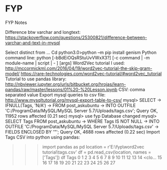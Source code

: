 # FYP

FYP Notes

Difference btw varchar and longtext: https://stackoverflow.com/questions/25300821/difference-between-varchar-and-text-in-mysql

Select distinct from …
Cd python3.0>python –m pip install genism
Python command line: python [-bBdEiOQsRStuUvVWxX3?] [-c command | -m module-name | script | - ] [args]
Word2Vec tutorial I used: 
http://mccormickml.com/2016/04/19/word2vec-tutorial-the-skip-gram-model/
https://rare-technologies.com/word2vec-tutorial/#word2vec_tutorial
Tutorial to use pandas library: http://nbviewer.jupyter.org/urls/bitbucket.org/hrojas/learn-pandas/raw/master/lessons/01%20-%20Lesson.ipynb
CSV: comma separated value
Export mysql queries to csv file: http://www.mysqltutorial.org/mysql-export-table-to-csv/
mysql> SELECT
    -> IFNULL(Tags, 'N/A')
    -> FROM post_askubuntu
    -> INTO OUTFILE 'C:/ProgramData/MySQL/MySQL Server 5.7/Uploads/tags.csv';
Query OK, 11952 rows affected (0.21 sec)
mysql> use fyp
Database changed
mysql> SELECT Tags FROM post_askubuntu
    -> WHERE Tags IS NOT NULL
    -> INTO OUTFILE 'C:/ProgramData/MySQL/MySQL Server 5.7/Uploads/tags.csv'
    -> FIELDS ENCLOSED BY '"';
Query OK, 4688 rows affected (0.22 sec)
Import Tags CSV into python using pandas:
>>> import pandas as pd
>>> location = r'E:\fyp\word2vec tutorial\tags.csv'
>>> df = pd.read_csv(location, names = ['Tags'])
>>> df
                                                   Tags
0                  <discussion><top-7><site-attributes>
1                                  <discussion><applet>
2                                   <discussion><scope>
3                      <discussion><scope><derivatives>
4                             <discussion><top-7><meta>
5                                    <discussion><tags>
6                                   <discussion><scope>
7                                 <help><stackexchange>
8                  <discussion><status-completed><tags>
9                                    <discussion><tags>
10                                  <discussion><scope>
11                                  <discussion><scope>
12                        <bug><status-bydesign><users>
13                          <discussion><answer-format>
14    <feature-request><status-bydesign><voting><clo...
15                                         <discussion>
16                                         <discussion>
17            <discussion><top-7><moderation><election>
18                                  <discussion><tools>
19                                  <discussion><scope>
20                                  <discussion><scope>
21                 <discussion><top-7><site-attributes>
22                                  <discussion><top-7>
23          <discussion><answer-format><faq-suggestion>
24                             <discussion><moderation>
25                                         <discussion>
26                 <discussion><top-7><site-attributes>
27          <discussion><top-7><site-attributes><style>
28                                         <discussion>
29                                <discussion><answers>
...                                                 ...
4658          <discussion><scope><third-party-software>
4659                                   <support><login>
4660                                       <discussion>
4661                           <discussion><duplicates>
4662                                       <discussion>
4663                              <discussion><answers>
4664                              <discussion><cleanup>
4665                                          <support>
4666                                  <feature-request>
4667                                       <discussion>
4668                    <support><reputation><up-votes>
4669                                          <support>
4670  <discussion><answers><duplicates><review><unan...
4671                                       <discussion>
4672              <support><bounty><answered-questions>
4673                              <support><formatting>
4674                              <discussion><support>
4675                                 <discussion><tags>
4676                                  <feature-request>
4677                                       <discussion>
4678            <discussion><scope><voting><downvoting>
4679                                       <discussion>
4680                              <discussion><answers>
4681  <support><editing><comments><hyperlinks><spam-...
4682                <feature-request><asking-questions>
4683  <support><editing><answers><comments><moderation>
4684                                       <discussion>
4685                                       <discussion>
4686                          <discussion><end-of-life>
4687               <discussion><support><user-accounts>

[4688 rows x 1 columns]
>>>
Define the function to transfer lines in csv file into lists:
def tag_to_taglist(tags):
	tag_cleaned = re.sub("[<>]"," ", tags)
	tags_list = tag_cleaned.split()
	return tags_list
Convert dataframe into a list of lists of tags:
	>>>import re
>>> tags_group = [] #Initialize an empty list of tags_group
>>> print ("Parsing tags from post_askubuntu")
Parsing tags from post_askubuntu
>>> for tags in df["Tags"]:
	tags_group.append( tag_to_taglist(tags))
>>> print(len(tags_group))
4688
>>>
Examine if step 14 works:
>>> print(tags_group[5])
['discussion', 'tags']
>>> print(tags_group[14])
['feature-request', 'status-bydesign', 'voting', 'closed-questions']
Train Word2Vec Model
>>> import logging
>>> logging.basicConfig(format='%(asctime)s : %(levelname)s : %(message)s',\
    level=logging.INFO)
>>> num_features = 200
>>> min_word_count = 4
>>> num_workers = 2
>>> context = 2
>>> downsampling = 1e-3
>>> from gensim.models import word2vec

Warning (from warnings module):
  File "D:\Python3.0\lib\site-packages\gensim\utils.py", line 865
    warnings.warn("detected Windows; aliasing chunkize to chunkize_serial")
UserWarning: detected Windows; aliasing chunkize to chunkize_serial
2017-09-06 15:06:01,145 : INFO : 'pattern' package not found; tag filters are not available for English
>>> print ("Training model...")
Training model...
>>> model = word2vec.Word2Vec(tags_group, workers=num_workers, \
            size=num_features, min_count = min_word_count, \
            window = context, sample = downsampling)
2017-09-06 15:07:26,322 : INFO : collecting all words and their counts
2017-09-06 15:07:26,356 : INFO : PROGRESS: at sentence #0, processed 0 words, keeping 0 word types
2017-09-06 15:07:26,413 : INFO : collected 189 word types from a corpus of 9921 raw words and 4688 sentences
2017-09-06 15:07:26,486 : INFO : Loading a fresh vocabulary
2017-09-06 15:07:26,525 : INFO : min_count=4 retains 155 unique words (82% of original 189, drops 34)
2017-09-06 15:07:26,605 : INFO : min_count=4 leaves 9852 word corpus (99% of original 9921, drops 69)
2017-09-06 15:07:26,700 : INFO : deleting the raw counts dictionary of 189 items
2017-09-06 15:07:26,750 : INFO : sample=0.001 downsamples 50 most-common words
2017-09-06 15:07:26,797 : INFO : downsampling leaves estimated 3145 word corpus (31.9% of prior 9852)
2017-09-06 15:07:26,897 : INFO : estimated required memory for 155 words and 200 dimensions: 325500 bytes
2017-09-06 15:07:27,005 : INFO : resetting layer weights
2017-09-06 15:07:27,060 : INFO : training model with 2 workers on 155 vocabulary and 200 features, using sg=0 hs=0 sample=0.001 negative=5 window=2
2017-09-06 15:07:27,245 : INFO : worker thread finished; awaiting finish of 1 more threads
2017-09-06 15:07:27,352 : INFO : worker thread finished; awaiting finish of 0 more threads
2017-09-06 15:07:27,418 : INFO : training on 49605 raw words (15716 effective words) took 0.2s, 71402 effective words/s
2017-09-06 15:07:27,538 : WARNING : under 10 jobs per worker: consider setting a smaller `batch_words' for smoother alpha decay
>>> model.init_sims(replace=True)
2017-09-06 15:08:44,268 : INFO : precomputing L2-norms of word weight vectors
>>> model_name = "200features_4minwords_3context_for_tags_askubuntu"
>>> model.save(model_name)
2017-09-06 15:09:46,390 : INFO : saving Word2Vec object under 200features_4minwords_3context_for_tags_askubuntu, separately None
2017-09-06 15:09:46,527 : INFO : not storing attribute syn0norm
2017-09-06 15:09:46,592 : INFO : not storing attribute cum_table
2017-09-06 15:09:46,660 : INFO : saved 200features_4minwords_3context_for_tags_askubuntu

The methods to list all the functions in the module in python:
dir(word2vec)
['BrownCorpus', 'Dictionary', 'Empty', 'FAST_VERSION', 'GeneratorType', 'KeyedVectors', 'LineSentence', 'MAX_WORDS_IN_BATCH', 'PathLineSentences', 'Queue', 'REAL', 'Text8Corpus', 'Vocab', 'Word2Vec', '__builtins__', '__cached__', '__doc__', '__file__', '__loader__', '__name__', '__package__', '__spec__', 'array', 'ascontiguousarray', 'call_on_class_only', 'deepcopy', 'default_timer', 'defaultdict', 'division', 'dot', 'double', 'dtype', 'empty', 'exp', 'expit', 'fromstring', 'heapq', 'iteritems', 'itertools', 'itervalues', 'keep_vocab_item', 'log', 'logaddexp', 'logger', 'logging', 'matutils', 'ndarray', 'newaxis', 'np_sum', 'ones', 'os', 'outer', 'prod', 'random', 'score_cbow_pair', 'score_sentence_cbow', 'score_sentence_sg', 'score_sg_pair', 'seterr', 'sqrt', 'stats', 'string_types', 'sys', 'threading', 'train_batch_cbow', 'train_batch_sg', 'train_cbow_pair', 'train_sg_pair', 'uint32', 'uint8', 'utils', 'vstack', 'warnings', 'xrange', 'zeros']

>>> dir(word2vec.Word2Vec)
['__class__', '__contains__', '__delattr__', '__dict__', '__dir__', '__doc__', '__eq__', '__format__', '__ge__', '__getattribute__', '__getitem__', '__gt__', '__hash__', '__init__', '__init_subclass__', '__le__', '__lt__', '__module__', '__ne__', '__new__', '__reduce__', '__reduce_ex__', '__repr__', '__setattr__', '__sizeof__', '__slotnames__', '__str__', '__subclasshook__', '__weakref__', '_adapt_by_suffix', '_do_train_job', '_load_specials', '_minimize_model', '_raw_word_count', '_save_specials', '_smart_save', 'accuracy', 'build_vocab', 'clear_sims', 'create_binary_tree', 'delete_temporary_training_data', 'doesnt_match', 'estimate_memory', 'evaluate_word_pairs', 'finalize_vocab', 'get_latest_training_loss', 'init_sims', 'initialize_word_vectors', 'intersect_word2vec_format', 'load', 'load_word2vec_format', 'log_accuracy', 'log_evaluate_word_pairs', 'make_cum_table', 'most_similar', 'most_similar_cosmul', 'n_similarity', 'predict_output_word', 'reset_from', 'reset_weights', 'save', 'save_word2vec_format', 'scale_vocab', 'scan_vocab', 'score', 'seeded_vector', 'similar_by_vector', 'similar_by_word', 'similarity', 'sort_vocab', 'train', 'update_weights', 'wmdistance']


Test out the result:
	>>> model.doesnt_match("voting downvoting top-7".split())
'top-7'

>>> model.most_similar("scope")
[('discussion', 0.9980337619781494), ('support', 0.9979943037033081), ('bug', 0.9979202747344971), ('feature-request', 0.997847318649292), ('status-completed', 0.9977119565010071), ('design', 0.9977080821990967), ('comments', 0.9975202679634094), ('flagging', 0.9975036382675171), ('review', 0.9973804950714111), ('close-reasons', 0.9972469806671143)]


20. mysql python tutorial: http://zetcode.com/db/mysqlpython/
21. import posts.xml into database fyp
22. mysql> CREATE TABLE test_post(
    -> Id INT NOT NULL,
    -> PostTypeId INT,
    -> AcceptedAnswerId INT,
    -> ParentId INT,
    -> CreationDate DATETIME,
    -> DeletionDate DATETIME,
    -> Score INT,
    -> ViewCount INT,
    -> Body TEXT,
    -> OwnerUserId INT,
    -> OwnerDisplayName TINYBLOB,
    -> LastEditorUserId INT,
    -> LastEditorDisplayName TINYBLOB,
    -> LastEditDate DATETIME,
    -> LastActivityDate DATETIME,
    -> Title TINYTEXT,
    -> Tags TINYTEXT,
    -> AnswerCount INT,
    -> CommentCount INT,
    -> FavoriteCount INT,
    -> ClosedDate DATETIME,
    -> CommunityOwnedDate DATETIME,
    -> PRIMARY KEY (Id)
    -> );
Query OK, 0 rows affected (0.34 sec)

23. mysql> describe test_post;
+-----------------------+----------+------+-----+---------+-------+
| Field                 | Type     | Null | Key | Default | Extra |
+-----------------------+----------+------+-----+---------+-------+
| Id                    | int(11)  | NO   | PRI | NULL    |       |
| PostTypeId            | int(11)  | YES  |     | NULL    |       |
| AcceptedAnswerId      | int(11)  | YES  |     | NULL    |       |
| ParentId              | int(11)  | YES  |     | NULL    |       |
| CreationDate          | datetime | YES  |     | NULL    |       |
| DeletionDate          | datetime | YES  |     | NULL    |       |
| Score                 | int(11)  | YES  |     | NULL    |       |
| ViewCount             | int(11)  | YES  |     | NULL    |       |
| Body                  | text     | YES  |     | NULL    |       |
| OwnerUserId           | int(11)  | YES  |     | NULL    |       |
| OwnerDisplayName      | tinyblob | YES  |     | NULL    |       |
| LastEditorUserId      | int(11)  | YES  |     | NULL    |       |
| LastEditorDisplayName | tinyblob | YES  |     | NULL    |       |
| LastEditDate          | datetime | YES  |     | NULL    |       |
| LastActivityDate      | datetime | YES  |     | NULL    |       |
| Title                 | tinytext | YES  |     | NULL    |       |
| Tags                  | tinytext | YES  |     | NULL    |       |
| AnswerCount           | int(11)  | YES  |     | NULL    |       |
| CommentCount          | int(11)  | YES  |     | NULL    |       |
| FavoriteCount         | int(11)  | YES  |     | NULL    |       |
| ClosedDate            | datetime | YES  |     | NULL    |       |
| CommunityOwnedDate    | datetime | YES  |     | NULL    |       |
+-----------------------+----------+------+-----+---------+-------+

24. Load posts.xml data into the table:
mysql> LOAD XML LOCAL INFILE 'D:/FYP/stackoverflow.com-Posts/Posts.xml'
   	 -> INTO TABLE test_post;
Query OK, 37215528 rows affected, 1 warning (3 hours 46 min 43.14 sec)
Records: 37215528  Deleted: 0  Skipped: 0  Warnings: 1

25. Use python to connect to database ‘test’ and retrieve ‘non-null tags in the first 10 rows’:
>>> import MySQLdb as mdb
>>> import sys
>>> con = mdb.connect('localhost', 'root','l56530304T','test');
>>> cur = con.cursor();
>>> fetch_10_tags = "SELECT Tags from test_post WHERE Tags IS NOT NULL AND Id < 10;";
>>> cur.execute(fetch_10_tags);
3
>>> rows = cur.fetchall()
>>> for row in rows:
	print(row)
('<c#><winforms><type-conversion><decimal><opacity>',) #each line is a tuple 
('<html><css><css3><internet-explorer-7>',)
('<c#><.net><datetime>',)
>>> print(rows[1][0])
<html><css><css3><internet-explorer-7> #http://www.diveintopython.net/native_data_types/tuples.html


26. Fetch tags groups from DB, convert them from tuples to long list:
>>> fetch_all_tags = "SELECT Tags from test_post WHERE Tags IS NOT NULL";
>>> cur.execute(fetch_all_tags);
14458876
>>> tuples_of_tags = cur.fetchall()
>>> import re
>>> def tags_to_taglist(tags):
	tags_cleaned = re.sub("[<>]"," ", tags)
	tags_list = tags_cleaned.split()
	return tags_list

>>> tags_groups = [] #Initialize an empty list of tags_group

>>> for tuple in tuples_of_tags:
	tags_groups.append(tags_to_taglist(tuple[0]))
>>> print(len(tags_groups))
14458876
>>> print(tags_groups[0])
['c#', 'winforms', 'type-conversion', 'decimal', 'opacity']
>>> print(tags_groups[10000])
['visual-studio', 'resharper', 'visual-assist', 'viemu']

27. Train the model:
	>>> import logging
>>> logging.basicConfig(format='%(asctime)s : %(levelname)s : %(message)s',\
level=logging.INFO)
>>> num_features = 200 /100/300….
>>> min_word_count = 100
>>> num_workers = 2
>>> context = 2
>>> downsampling = 1e-3
>>> from gensim.models import word2vec
Warning (from warnings module):
  File "C:\Users\lint0011\AppData\Local\Programs\Python\Python36\lib\site-packages\gensim\utils.py", line 865
    warnings.warn("detected Windows; aliasing chunkize to chunkize_serial")
UserWarning: detected Windows; aliasing chunkize to chunkize_serial
2017-09-19 14:41:30,401 : INFO : 'pattern' package not found; tag filters are not available for English
>>> print ("Training model...")
Training model…
>>> model = word2vec.Word2Vec(tags_groups, workers=num_workers, \
			  size=num_features, min_count = min_word_count, \
window = context, sample = downsampling)
>>> model.init_sims(replace=True)
>>> model_name = "200features_100minwords_3context_for_tags_from_stackoverflow"
>>> model.save(model_name)

28. Finding the length of the dictionary
	>>> len(model.wv.vocab)
15749

29. Find number of times each vocab appears in the model: 
>>> vocab_obj = model.wv.vocab["python"]
>>> vocab_obj.count
806763
>>> vocab_obj = model.wv.vocab["c"]
>>> vocab_obj.count
257772

30. Find top N most similar words:
>>> model.most_similar("python", topn = 5)
[('python-2.7', 0.7518237829208374), ('python-3.x', 0.7127788066864014), ('perl', 0.51788729429245), ('c++', 0.515122652053833), ('python-3.4', 0.49681538343429565)]
31. Find word in dictionary according to index:
	>>> print(model.wv.index2word[4])
android

32. NaN : not a number

33. Use bottleneck to sort the smallest N numbers on the left/the largest top N numbers on the right
>>> import bottleneck as bn
>>> import numpy as np
>>> a = np.array([1,3,5,34,666,7])
>>> bn.partition(a, kth=2)
array([  1,   3,   5,  34, 666,   7])
>>> bn.partition(a, kth=3)
array([  1,   3,   5,   7, 666,  34])
34. Use heapsort in numpy built in:
>>> sorted = np.sort(a, kind = 'heapsort')
>>> sorted
array([  1,   3,   5,   7,  34, 666])

35. From what we have in the dictionary : model.wv.index2word[4] → andriod:
build (‘andriod’, 2345) # built as a tuple for each vocab and the # of times it appears
Assign them to a structured array : [ (‘andriod’, 2345), (‘python’, 806763),....]
>>> words_frequency_array = []
>>> for key, value in model.wv.vocab.items():
	count = value.count
	new_tuple = (key,count)
	words_frequency_array.append(new_tuple)	
>>> words_frequency_array[1000]
('reflector', 233)

Sort the array using numpy.sort
>>> a = np.array(values, dtype=dtype)       # create a structured array
>>> np.sort(a, order='height')                        
	array([('Galahad', 1.7, 38), ('Arthur', 1.8, 41),
	       ('Lancelot', 1.8999999999999999, 38)],
 	     dtype=[('name', '|S10'), ('height', '<f8'), ('age', '<i4')])
>>> dtype = [('word','S50'),('frequency',int)]
>>> array_bf_sort = numpy.array(words_frequency_array, dtype = dtype)
>>> array_sorted = numpy.sort(array_bf_sort, order = 'frequency')
print(array_sorted)
[(b'.a',     100) (b'albumart',     100) (b'android-lru-cache',     100)
 ..., (b'c#', 1129784) (b'java', 1303971) (b'javascript', 1457906)]
>>> array_sorted
array([(b'.a',     100), (b'albumart',     100),
       (b'android-lru-cache',     100), ..., (b'c#', 1129784),
       (b'java', 1303971), (b'javascript', 1457906)],
      dtype=[('word', 'S50'), ('frequency', '<i4')])

36. Get top 100 frequenstly used tabs:
>>> len(array_sorted)
15749
>>> top_100_words = array_sorted[len(array_sorted)-100:] → reversed(...) #rank from biggest to smallest
>>> print(top_100_words)
[(b'google-chrome',   48793) (b'loops',   48853) (b'sockets',   48893)
 (b'pandas',   49350) (b'validation',   49963) (b'class',   50110)
 (b'sql-server-2008',   50475) (b'unit-testing',   51560)
 (b'symfony',   51896) (b'uitableview',   53274) (b'cordova',   53461)
 (b'google-maps',   53470) (b'reactjs',   53522) (b'file',   54626)
 (b'maven',   55072) (b'codeigniter',   55242)
 (b'ruby-on-rails-3',   55568) (b'api',   56070) (b'web-services',   56600)
 (b'rest',   57111) (b'sqlite',   57148) (b'perl',   57201)
 (b'shell',   57864) (b'.htaccess',   59089) (b'function',   59406)
 (b'qt',   60763) (b'linq',   65729) (b'hibernate',   65943)
 (b'excel-vba',   66306) (b'css3',   66882) (b'list',   67377)
 (b'swing',   67707) (b'angular',   67933) (b'laravel',   68795)
 (b'python-3.x',   68899) (b'entity-framework',   69589)
 (b'scala',   69910) (b'visual-studio',   71747) (b'performance',   72038)
 (b'postgresql',   73415) (b'python-2.7',   73808) (b'matlab',   73950)
 (b'apache',   74783) (b'winforms',   75961) (b'algorithm',   78154)
 (b'osx',   79726) (b'facebook',   80087) (b'image',   82749)
 (b'forms',   84129) (b'twitter-bootstrap',   84352) (b'vba',   86618)
 (b'mongodb',   86760) (b'oracle',   87848) (b'bash',   88526)
 (b'git',   89390) (b'multithreading',  100725) (b'html5',  106019)
 (b'eclipse',  108592) (b'windows',  112626) (b'vb.net',  112666)
 (b'spring',  116705) (b'string',  117093) (b'xcode',  117290)
 (b'wordpress',  119598) (b'excel',  128186) (b'database',  130766)
 (b'wpf',  133810) (b'django',  150763) (b'linux',  151867)
 (b'asp.net-mvc',  160311) (b'swift',  161272) (b'xml',  162576)
 (b'regex',  173692) (b'ajax',  175332) (b'ruby',  186001)
 (b'node.js',  188504) (b'r',  198930) (b'json',  208997)
 (b'sql-server',  209938) (b'iphone',  217987) (b'arrays',  236123)
 (b'angularjs',  240470) (b'.net',  257092) (b'c',  257772)
 (b'objective-c',  279158) (b'ruby-on-rails',  279812)
 (b'asp.net',  321621) (b'sql',  402719) (b'mysql',  480763)
 (b'css',  490186) (b'ios',  525190) (b'c++',  529922) (b'html',  683973)
 (b'python',  806763) (b'jquery',  864328) (b'android', 1021712)
 (b'php', 1114013) (b'c#', 1129784) (b'java', 1303971)
 (b'javascript', 1457906)]
	from biggest → smallest
37. Get top 10 most similar words for each words in top 100 list:
for pair in top_100_words:
	most_similar_10 = model.most_similar(str(pair[0],'utf-8'),topn = 10)
	print('{} is most similar with {} \n'.format(str(pair[0],'utf-8'), most_similar_10))
google-chrome is most similar with [('browser', 0.6782100200653076), ('safari', 0.6556639075279236), ('opera', 0.6083760261535645), ('cross-browser', 0.6074787378311157), ('firefox', 0.5976513624191284), ('internet-explorer', 0.579974889755249), ('firebug', 0.5780289173126221), ('microsoft-edge', 0.5409000515937805), ('mozilla', 0.5397083759307861), ('internet-explorer-9', 0.5363428592681885)] 

loops is most similar with [('for-loop', 0.6678728461265564), ('if-statement', 0.6657720804214478), ('while-loop', 0.6125882863998413), ('function', 0.5810701847076416), ('arrays', 0.5798569917678833), ('iteration', 0.5777946710586548), ('variables', 0.5738101005554199), ('foreach', 0.5673071146011353), ('nested-loops', 0.561725914478302), ('count', 0.5535820722579956)] 
….
…
ios is most similar with [('ios7', 0.5269947052001953), ('ios5', 0.513548731803894), ('ios4', 0.5051759481430054), ('ipad', 0.5037100911140442), ('ios6', 0.47771304845809937), ('cocoa-touch', 0.47586801648139954), ('cocoa', 0.469224214553833), ('iphone-sdk-3.0', 0.4679619073867798), ('xcode', 0.4679424464702606), ('ios8', 0.46788185834884644)] 
Group of ‘ios’
bf input into word2vec

c++ is most similar with [('c', 0.6885712146759033), ('visual-c++', 0.6629619598388672), ('pointers', 0.565581202507019), ('c++11', 0.5568311214447021), ('stl', 0.5466140508651733), ('gcc', 0.5286028385162354), ('assembly', 0.5235466957092285), ('matlab', 0.5205268859863281), ('python', 0.5151227116584778), ('c++-cli', 0.5008862018585205)] 

html is most similar with [('html5', 0.5867648124694824), ('xhtml', 0.5521109104156494), ('web', 0.5236678123474121), ('jquery', 0.5164123773574829), ('hyperlink', 0.5136469602584839), ('twitter-bootstrap', 0.5127034187316895), ('html-table', 0.499767929315567), ('website', 0.49311837553977966), ('javascript', 0.493013471364975), ('wordpress', 0.492295503616333)] 

python is most similar with [('python-2.7', 0.7518237829208374), ('python-3.x', 0.7127788066864014), ('perl', 0.5178873538970947), ('c++', 0.5151227116584778), ('python-3.4', 0.49681538343429565), ('bash', 0.4896581768989563), ('r', 0.48200365900993347), ('file', 0.4805043339729309), ('java', 0.4783886969089508), ('c', 0.46483245491981506)] 
‘-’ + numeric → eliminate
bf input into word2vec

jquery is most similar with [('jquery-plugins', 0.5401302576065063), ('angularjs', 0.5382768511772156), ('javascript', 0.532429575920105), ('html5', 0.5291421413421631), ('mootools', 0.5277490019798279), ('html', 0.5164123773574829), ('jquery-ui', 0.5066529512405396), ('jquery-mobile', 0.502914309501648), ('prototypejs', 0.5019865036010742), ('javascript-events', 0.4991496503353119)] 

android is most similar with [('android-activity', 0.5053296089172363), ('blackberry', 0.4806663393974304), ('java', 0.4790530204772949), ('mobile', 0.4678876996040344), ('android-studio', 0.45884326100349426), ('android-intent', 0.44837644696235657), ('javascript', 0.44363564252853394), ('android-asynctask', 0.42644190788269043), ('web', 0.4210183322429657), ('xcode', 0.4139876961708069)] 

php is most similar with [('mysqli', 0.5787276029586792), ('pdo', 0.5743492841720581), ('codeigniter', 0.572844386100769), ('zend-framework', 0.5569818019866943), ('ruby-on-rails', 0.5349618196487427), ('drupal', 0.5331737995147705), ('cakephp', 0.5329726934432983), ('perl', 0.5213042497634888), ('phpmyadmin', 0.5181658864021301), ('javascript', 0.5072661638259888)] 

c# is most similar with [('vb.net', 0.8491870164871216), ('c#-4.0', 0.7586356401443481), ('.net', 0.6869716644287109), ('.net-3.5', 0.5985285043716431), ('c#-3.0', 0.5589150190353394), ('.net-4.0', 0.551060676574707), ('silverlight', 0.546423077583313), ('asp.net', 0.538033664226532), ('wcf', 0.5290310978889465), ('visual-studio-2010', 0.5281020402908325)] 

java is most similar with [('scala', 0.5750092267990112), ('nullpointerexception', 0.5475189089775085), ('java-ee', 0.5392035245895386), ('eclipse', 0.5218921899795532), ('file', 0.498212605714798), ('exception', 0.48740410804748535), ('jsp', 0.487102210521698), ('servlets', 0.48273786902427673), ('android', 0.4790530204772949), ('python', 0.4783887267112732)] 

javascript is most similar with [('ajax', 0.5641095638275146), ('jquery', 0.532429575920105), ('angularjs', 0.524447500705719), ('dom', 0.5095491409301758), ('php', 0.5072661638259888), ('html5', 0.49794960021972656), ('html', 0.493013471364975), ('forms', 0.485580176115036), ('json', 0.4807314872741699), ('post', 0.47685718536376953)] 
only from the same category can be considered as similar!

38. Clean the database for similar tags: e.g. ‘python-2.7’ ‘python-3.x’...
	Use REGEXP to identify similar ending with ‘-’ + numeric value
	https://dev.mysql.com/doc/refman/5.7/en/regexp.html

	mysql> SELECT distinct Tags from test_post WHERE Tags REGEXP '.*-[0-9.]*';
	Result Summary: 3364618 rows in set (1 day 7 hours 39 min 42.29 sec)
	| <knife-solo>     as long as you have ‘-’ sign → fail to filter    
| <hash><embedded><lookup-tables>                                                                                           |
| <windows><winforms><c#-4.0><web>                                                                                          |
| <amazon-web-services><spring-boot><multipartform-data>                                                                    |
| <c#><ajax><asp.net-mvc><razor><asp.net-mvc-5>   
	
	 '.*-[0-9.]*’ → Improve:
mysql> SELECT '<windows><winforms><c#-4.0><web>'   REGEXP '.*-[0-9.]*$';
|                                                         0 |

mysql> SELECT '<windows><winforms><c#-4.0><web>'   REGEXP '.*-[0-9.]*>*';
|                                                    1 |

mysql> SELECT '<windows><winforms><c#-><web>'   REGEXP '.*-[0-9.]*>*';
|                                                       1 |

mysql> SELECT '<windows><winforms><c#-><web>'   REGEXP '.*-[0-9.]+>*';
|                                                       0 |

mysql> SELECT '<windows><winforms><c#-5.3><web>'   REGEXP '.*-[0-9.]+>*';
|                                                          1 |

Apply REGEXP '.*-[0-9.]+>*': 
mysql> SELECT distinct Tags from test_post WHERE Tags REGEXP '.*-[0-9.]+>*' LIMIT 10;
+---------------------------------------------------------------+
| Tags                                                          |
+---------------------------------------------------------------+
| <html><css><css3><internet-explorer-7>                        |
| <c#><linq><web-services><.net-3.5>                            |
| <actionscript-3><flex><bytearray>                             |
| <c#><linq><.net-3.5>                                          |
| <office-2007><file-type>                                      |
| <linq><.net-3.5>                                              |
| <flex><actionscript-3><air>                                   |
| <mysql><sql-server><csv><sql-server-2005><bcp>                |
| <mysql><sql-server><sql-server-2005>                          |
| <sql-server><sql-server-2005><deployment><release-management> |
+---------------------------------------------------------------+
10 rows in set (0.04 sec)

39. How to clean ‘-numeric’ value after identity them?
	https://stackoverflow.com/questions/986826/how-to-do-a-regular-expression-replace-in-mysql
Experiment with the first 10 rows in python as the one in step 38 above:
>>> fetch_10_tags = "SELECT Tags from test_post WHERE Tags REGEXP '.*-[0-9.]+>*' LIMIT 10;"
>>> cur.execute(fetch_10_tags)
10
>>> rows = cur.fetchall()
>>> for row in rows:
    print(row)  
('<html><css><css3><internet-explorer-7>',)
('<c#><linq><web-services><.net-3.5>',)
('<actionscript-3><flex><bytearray>',)
('<c#><linq><.net-3.5>',)
('<office-2007><file-type>',)
('<linq><.net-3.5>',)
('<flex><actionscript-3><air>',)
('<mysql><sql-server><csv><sql-server-2005><bcp>',)
('<mysql><sql-server><sql-server-2005>',)
('<sql-server><sql-server-2005><deployment><release-management>',)
>>> for row in rows:
	re.sub(r'-[0-9.]+>','>',row[0])	
'<html><css><css3><internet-explorer>'
'<c#><linq><web-services><.net>'
'<actionscript><flex><bytearray>'
'<c#><linq><.net>'
'<office><file-type>'
'<linq><.net>'
'<flex><actionscript><air>'
'<mysql><sql-server><csv><sql-server><bcp>'
'<mysql><sql-server><sql-server>'
'<sql-server><sql-server><deployment><release-management>'

40. Get the size of the table to determine the number of loops:
>>> con_get_size = mdb.connect('localhost', 'root','l56530304T','information_schema');
>>> cur = con_get_size.cursor()
>>> table_name = 'test_post'
>>> get_size = 'SELECT TABLE_ROWS FROM TABLES WHERE TABLE_NAME = \''+ table_name + '\''
>>> cur.execute(get_size)
1
>>> size = cur.fetchall()
>>> print(size[0][0])
26098009
>>> table_size = size[0][0]
>>> print(table_size)
26098009

Try out the first 10 rows:
>>> for id in range(10):
	fetch_one_row = 'SELECT Tags from test_post WHERE ID = '+str(id)+''
	cur.execute(fetch_one_row)
	rows = cur.fetchall()
	if rows and rows[0][0] is not None:
		cleaned = re.sub(r'-[0-9.]+>','>',rows[0][0])
		print(cleaned)
		update = 'UPDATE test_post SET Tags = \''+cleaned + '\' WHERE ID = '+str(id)
		cur.execute(update)

		
0
0
0
0
1
<c#><winforms><type-conversion><decimal><opacity>
0
0
1
<html><css><css3><internet-explorer>
0
1
0
1
<c#><.net><datetime>
0

41. Execute the cleaning process to get rid of ‘-number’:
>>> con = mdb.connect('localhost', 'root','l56530304T','test');
>>> cur = con.cursor()

>>> for id in range(table_size):
	for id in range(5006832,table_size):
	fetch_one_row = 'SELECT Tags from test_post WHERE ID = '+str(id)+''
	if(cur.execute(fetch_one_row)):
		rows = cur.fetchall()
		if rows[0][0] is not None:
			cleaned = re.sub(r'-[0-9.]+>','>',rows[0][0])
			print(cleaned + ' ' +str(id))
			update = 'UPDATE test_post SET Tags = \''+cleaned + '\' WHERE ID = '+str(id)
			cur.execute(update)

_mysql_exceptions.OperationalError: (1206, 'The total number of locks exceeds the lock table size')
Solution: in my_config.h add in ‘#define innodb_buffer_pool_size = 1G’

The last row being affected: <iphone><catransition> 5918078

41. mysql> select Tags,id from test_post ORDER BY id DESC LIMIT 1;
+------+----------+
| Tags | id       |
+------+----------+
| NULL | 45901678 |
+------+----------+
1 row in set (0.13 sec)
The problem is id is not consecutive, so have to find a way to loop through all rows w/o using id. 

42. Keming’s FYP for part 1 → Tag Categorization(from tagwiki)
	preprocess and retrieve -> tag with POS tagger -> extract category -> postprocess
	stackoverflow.com-Tags.7z 

42.5. Fail to install mysql-python package in Spyder :(
	


43. The method in step 41 does not guarantee that it is applicable to all cases and including all situation, therefore, we have to firstly extract all the tags that contain numeric values first to manually see what are the kinds, then design an inclusive way to filter away all number, version. 
	Firstly, we take out all tags with numbers inside:
Test the ‘SELECT’ sentence is correct:
		mysql> SELECT Tags, Id FROM test_post
    -> WHERE Id = 16
    -> AND Tags REGEXP '[0-9]';
+------------------------------------+----+
| Tags                                        | Id |
+------------------------------------+----+
| <c#><linq><web-services><.net-3.5> | 16 |
+------------------------------------+----+
1 row in set (0.00 sec)
	          2. Output all distinct tags into a file:
		Encountered Problem 1:
ERROR 1290 (HY000): The MySQL server is running with the --secure-file-priv option so it cannot execute this statement
Solution: 
Save to secure-file-priv location: C:\ProgramData\MySQL\MySQL Server 5.7\Uploads\
mysql> SELECT DISTINCT Tags FROM test_post
    -> WHERE Tags REGEXP '[0-9]'
    -> INTO OUTFILE 'C:/ProgramData/MySQL/MySQL Server 5.7/Uploads/distinctTags.csv'
    -> FIELDS ENCLOSED BY '"';
#the above query was aborted, since this took too long and alternatively we can get a sense of all possible tags from ‘Tags.xml’
Encountered problem 2:
Regarding the above code, the runtime is extremely slow, can use indexing to speed up the process.
Database Indexing : https://www.tutorialspoint.com/dbms/dbms_indexing.htm
Database hashing: https://www.tutorialspoint.com/dbms/dbms_hashing.htm
Input Tags.xml into table test_tags, and output tags with TagNames that contain number:
mysql> CREATE TABLE test_tags(
    -> Id INT NOT NULL,
    -> TagName TINYTEXT NOT NULL,
    -> Count INT,
    -> ExcerptPostId INT,
    -> WikiPostId INT,
    -> PRIMARY KEY(Id)
    -> );
mysql> LOAD XML LOCAL INFILE 'D:/FYP/Tags.xml'
    -> INTO TABLE test_tags;
Query OK, 50000 rows affected (1.84 sec)
Records: 50000  Deleted: 0  Skipped: 0  Warnings: 0

mysql> SELECT DISTINCT TagName,Count FROM test_tags
    -> WHERE TagName REGEXP '[0-9]'
    -> INTO OUTFILE 'C:/ProgramData/MySQL/MySQL Server 5.7/Uploads/TagsWithNumber.csv'
    -> FIELDS TERMINATED BY ','
    -> ENCLOSED BY '"';
Query OK, 4010 rows affected (0.06 sec)

	3. From ‘TagsWithNumber.csv’ classify them into types:
Sort them according the value → group the similar one together
Filter them with a minimal count of 1000
Pattern summary:
			Firstly, if encounter ‘-N(.Nx)’, then delete  ‘-N(.Nx)’ and all that follows
			
Otherwise, if it ends with ‘nameN(.Nx)’, then delete ‘N(.Nx)’								
			

			














	
















